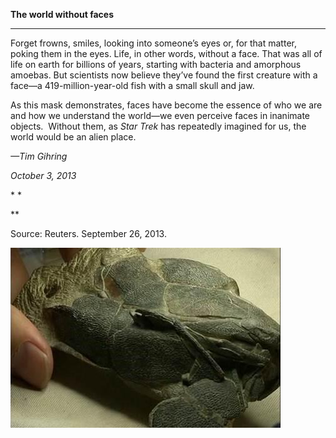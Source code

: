 **The world without faces**

****

Forget frowns, smiles, looking into someone’s eyes or, for that matter, poking them in the eyes. Life, in other words, without a face. That was all of life on earth for billions of years, starting with bacteria and amorphous amoebas. But scientists now believe they’ve found the first creature with a face—a 419-million-year-old fish with a small skull and jaw. 

As this mask demonstrates, faces have become the essence of who we are and how we understand the world—we even perceive faces in inanimate objects.  Without them, as *Star Trek* has repeatedly imagined for us, the world would be an alien place. 

*—Tim Gihring*

*October 3, 2013*

* *

**

Source: Reuters. September 26, 2013. 

![](../images/13.10.03_Gihring_FirstFaceEDIT.jpg)
